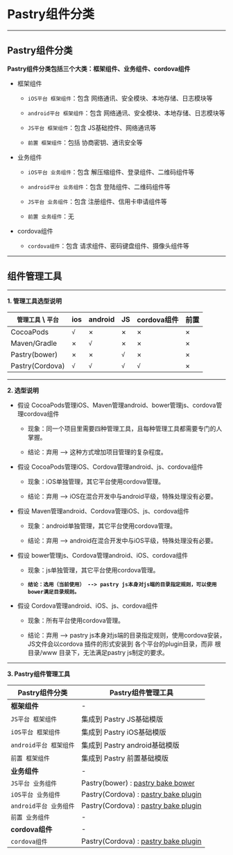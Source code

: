 # Pastry组件分类

----
## Pastry组件分类

**Pastry组件分类包括三个大类：框架组件、业务组件、cordova组件**

  * 框架组件
    
    * `iOS平台 框架组件`：包含 网络通讯、安全模块、本地存储、日志模块等
    
    * `android平台 框架组件`：包含 网络通讯、安全模块、本地存储、日志模块等
    
    * `JS平台 框架组件`：包含 JS基础控件、网络通讯等
    
    * `前置 框架组件`：包括 协商密钥、通讯安全等
    
  * 业务组件
    
    * `iOS平台 业务组件`：包含 解压缩组件、登录组件、二维码组件等
    
    * `android平台 业务组件`：包含 登陆组件、二维码组件等
    
    * `JS平台 业务组件`：包含 注册组件、信用卡申请组件等
    
    * `前置 业务组件`：无
    
  * cordova组件
    
    * `cordova组件`：包含 请求组件、密码键盘组件、摄像头组件等

----
## 组件管理工具

----
**1. 管理工具选型说明**

| `管理工具` \ `平台` | ios | android | JS | cordova组件 | 前置 |
|-----|-----|-----|-----|-----|-----|
| CocoaPods      | `√` |  ×  |  ×  |  ×  |  ×  |
| Maven/Gradle |  ×  | `√` |  ×  |  ×  |  ×  |
| Pastry(bower) |  ×  |  ×  | `√` |  ×  |  ×  |
| Pastry(Cordova) | `√` | `√` | `√` | `√` |  ×  |

----
**2. 选型说明**

  * 假设 CocoaPods管理iOS、Maven管理android、bower管理js、cordova管理cordova组件
    
    * 现象：同一个项目里需要四种管理工具，且每种管理工具都需要专门的人掌握。
    
    * 结论：弃用 --> 这种方式增加项目管理的复杂程度。
    
  * 假设 CocoaPods管理iOS、Cordova管理android、js、cordova组件
    
    * 现象：iOS单独管理，其它平台使用cordova管理。
    
    * 结论：弃用 --> iOS在混合开发中与android平级，特殊处理没有必要。
    
  * 假设 Maven管理android、Cordova管理iOS、js、cordova组件
    
    * 现象：android单独管理，其它平台使用cordova管理。
    
    * 结论：弃用 --> android在混合开发中与iOS平级，特殊处理没有必要。
    
  * 假设 bower管理js、Cordova管理android、iOS、cordova组件
    
    * 现象：js单独管理，其它平台使用cordova管理。
    
    * **`结论：选用（当前使用） --> pastry js本身对js端的目录指定规则，可以使用bower满足目录规则。`**
    
  * 假设 Cordova管理android、iOS、js、cordova组件
    
    * 现象：所有平台使用cordova管理。
    
    * 结论：弃用 --> pastry js本身对js端的目录指定规则，使用cordova安装，JS文件会以cordova 插件的形式安装到 各个平台的plugin目录，而非 根目录/www 目录下，无法满足pastry js制定的要求。

----
**3. Pastry组件管理工具**

| Pastry组件分类 | Pastry组件管理工具 |
|----|----|
| **框架组件** | - |
| `JS平台 框架组件` | 集成到 Pastry JS基础模版 |
| `iOS平台 框架组件` | 集成到 Pastry iOS基础模版 |
| `android平台 框架组件` | 集成到 Pastry android基础模版 |
| `前置 框架组件` | 集成到 Pastry 前置基础模版 |
| **业务组件** | - |
| `JS平台 业务组件` | Pastry(bower) : [pastry bake bower][md_moreCli] |
| `iOS平台 业务组件` | Pastry(Cordova) : [pastry bake plugin][md_moreCli] |
| `android平台 业务组件` | Pastry(Cordova) : [pastry bake plugin][md_moreCli] |
| `前置 业务组件` | - |
| **cordova组件** | - |
| `cordova组件` | Pastry(Cordova) : [pastry bake plugin][md_moreCli] |

[md_moreCli]: ../pastry-cli/bake.md
